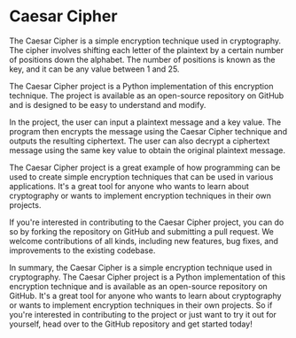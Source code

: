 # Caesar Cipher

The Caesar Cipher is a simple encryption technique used in cryptography. The cipher involves shifting each letter of the plaintext by a certain number of positions down the alphabet. The number of positions is known as the key, and it can be any value between 1 and 25.

The Caesar Cipher project is a Python implementation of this encryption technique. The project is available as an open-source repository on GitHub and is designed to be easy to understand and modify.

In the project, the user can input a plaintext message and a key value. The program then encrypts the message using the Caesar Cipher technique and outputs the resulting ciphertext. The user can also decrypt a ciphertext message using the same key value to obtain the original plaintext message.

The Caesar Cipher project is a great example of how programming can be used to create simple encryption techniques that can be used in various applications. It's a great tool for anyone who wants to learn about cryptography or wants to implement encryption techniques in their own projects.

If you're interested in contributing to the Caesar Cipher project, you can do so by forking the repository on GitHub and submitting a pull request. We welcome contributions of all kinds, including new features, bug fixes, and improvements to the existing codebase.

In summary, the Caesar Cipher is a simple encryption technique used in cryptography. The Caesar Cipher project is a Python implementation of this encryption technique and is available as an open-source repository on GitHub. It's a great tool for anyone who wants to learn about cryptography or wants to implement encryption techniques in their own projects. So if you're interested in contributing to the project or just want to try it out for yourself, head over to the GitHub repository and get started today!